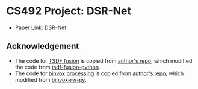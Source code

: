 # CS492 Project: DSR-Net

* Paper Link: [DSR-Net](https://arxiv.org/abs/2011.01968)


## Acknowledgement

* The code for [TSDF fusion](fusion.py) is copied from [author's repo](https://github.com/columbia-ai-robotics/dsr),
which modified the code from [tsdf-fusion-python](https://github.com/andyzeng/tsdf-fusion-python).
* The code for [binvox processing](binvox_utils.py) is copied from [author's repo](https://github.com/columbia-ai-robotics/dsr),
which modified from [binvox-rw-py](https://github.com/dimatura/binvox-rw-py).
